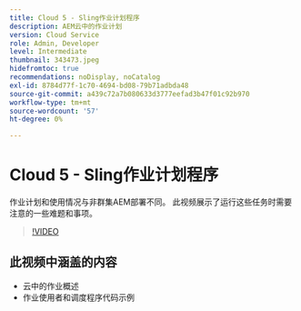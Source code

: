 ```yaml
---
title: Cloud 5 - Sling作业计划程序
description: AEM云中的作业计划
version: Cloud Service
role: Admin, Developer
level: Intermediate
thumbnail: 343473.jpeg
hidefromtoc: true
recommendations: noDisplay, noCatalog
exl-id: 8784d77f-1c70-4694-bd08-79b71adbda48
source-git-commit: a439c72a7b080633d3777eefad3b47f01c92b970
workflow-type: tm+mt
source-wordcount: '57'
ht-degree: 0%

---
```


# Cloud 5 - Sling作业计划程序

作业计划和使用情况与非群集AEM部署不同。 此视频展示了运行这些任务时需要注意的一些难题和事项。

>[!VIDEO](https://video.tv.adobe.com/v/343473?quality=12&learn=on)

## 此视频中涵盖的内容

+ 云中的作业概述
+ 作业使用者和调度程序代码示例
